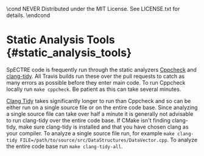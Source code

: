 \cond NEVER
Distributed under the MIT License.
See LICENSE.txt for details.
\endcond
# Static Analysis Tools {#static_analysis_tools}

SpECTRE code is frequently run through the static analyzers
[Cppcheck](http://cppcheck.sourceforge.net/) and
[clang-tidy](http://clang.llvm.org/extra/clang-tidy/).
All Travis builds run these over the pull
requests to catch as many errors as possible before they enter
main code. To run Cppcheck locally run `make cppcheck`. Be patient
as this can take several minutes.

[Clang Tidy](http://clang.llvm.org/extra/clang-tidy/)
takes significantly longer to run than Cppcheck and so
can be either run on a single source file or on the entire code base.
Since analyzing a single source file can take over half a minute it
is generally not advisable to run clang-tidy over the entire code base.
If CMake isn't finding clang-tidy, make sure clang-tidy is installed and that
you have chosen clang as your compiler. To analyze a single source file
run, for example
`make clang-tidy FILE=/path/to/source/src/DataStructures/DataVector.cpp`.
To analyze the entire code base run `make clang-tidy-all`.
